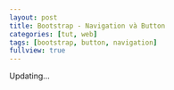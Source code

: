```yaml
---
layout: post
title: Bootstrap - Navigation và Button
categories: [tut, web]
tags: [bootstrap, button, navigation]
fullview: true
---
```


Updating...